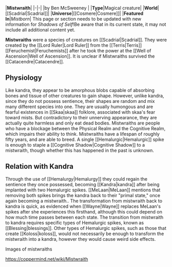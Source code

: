 |**Mistwraith**|
|-|-|
|by  Ben McSweeney |
|**Type**|Magical creature|
|**World**|[[Scadrial\|Scadrial]]|
|**Universe**|[[Cosmere\|Cosmere]]|
|**Featured In**|*Mistborn*|
This page or section needs to be updated with new information for *Shadows of Self*!Be aware that in its current state, it may not include all additional content yet.

**Mistwraiths** were a species of creatures on [[Scadrial\|Scadrial]].
They were created by the [[Lord Ruler\|Lord Ruler]] from the [[Terris\|Terris]] [[Feruchemist\|Feruchemists]] after he took the power at the [[Well of Ascension\|Well of Ascension]]. It is unclear if Mistwraiths survived the [[Catacendre\|Catacendre]].

## Physiology
Like kandra, they appear to be amorphous blobs capable of absorbing bones and tissue of other creatures to gain shape. However, unlike kandra, since they do not possess sentience, their shapes are random and mix many different species into one. They are usually humongous and are fearful existences in [[Skaa\|skaa]] folklore, associated with skaa's fear toward mists. But contradictory to their unnerving appearance, they are actually quite harmless and only eat dead bodies. 
Mistwraiths are people who have a blockage between the Physical Realm and the Cognitive Realm, which impairs their ability to think. Mistwraiths have a lifespan of roughly fifty years, and are able to breed.
A single [[Hemalurgic\|Hemalurgic]] spike is enough to staple a [[Cognitive Shadow\|Cognitive Shadow]] to a mistwraith, though whether this has happened in the past is unknown.

## Relation with Kandra
Through the use of [[Hemalurgy\|Hemalurgy]] they could regain the sentience they once possessed, becoming [[Kandra\|kandra]] after being implanted with two Hemalurgic spikes. [[MeLaan\|MeLaan]] mentions that removing both spikes brings the kandra back to their "primal state," once again becoming a mistwraith.. The transformation from mistwraith back to kandra is quick, as evidenced when [[Wayne\|Wayne]] replaces MeLaan's spikes after she experiences this firsthand, although this could depend on how much time passes between each state.
The transition from mistwraith to kandra requires specific types of Hemalurgic spikes, known as [[Blessing\|blessings]]. Other types of Hemalurgic spikes, such as those that create [[Koloss\|koloss]], would not necessarily be enough to transform the mistwraith into a kandra, however they would cause weird side effects.


Images of mistwraiths





















https://coppermind.net/wiki/Mistwraith